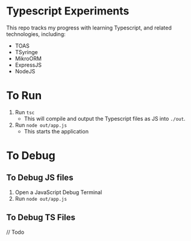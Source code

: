# Typescript Experiments
This repo tracks my progress with learning Typescript, and related technologies, including:

- TOAS
- TSyringe
- MikroORM
- ExpressJS
- NodeJS

# To Run
1. Run `tsc`
    - This will compile and output the Typescript files as JS into `./out`.
2. Run `node out/app.js`
    - This starts the application

# To Debug
## To Debug JS files
1. Open a JavaScript Debug Terminal
2. Run `node out/app.js`

## To Debug TS Files
// Todo